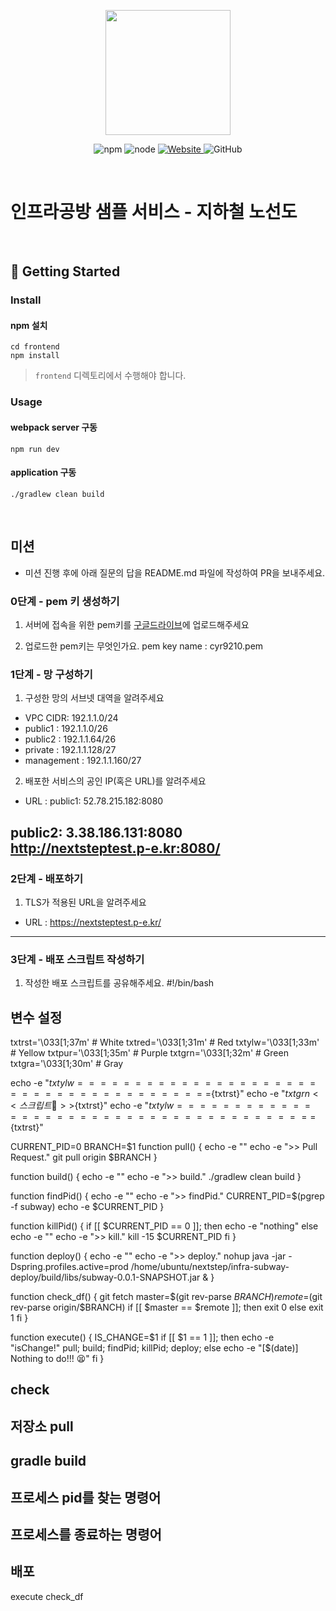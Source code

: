 <p align="center">
    <img width="200px;" src="https://raw.githubusercontent.com/woowacourse/atdd-subway-admin-frontend/master/images/main_logo.png"/>
</p>
<p align="center">
  <img alt="npm" src="https://img.shields.io/badge/npm-%3E%3D%205.5.0-blue">
  <img alt="node" src="https://img.shields.io/badge/node-%3E%3D%209.3.0-blue">
  <a href="https://edu.nextstep.camp/c/R89PYi5H" alt="nextstep atdd">
    <img alt="Website" src="https://img.shields.io/website?url=https%3A%2F%2Fedu.nextstep.camp%2Fc%2FR89PYi5H">
  </a>
  <img alt="GitHub" src="https://img.shields.io/github/license/next-step/atdd-subway-service">
</p>

<br>

# 인프라공방 샘플 서비스 - 지하철 노선도

<br>

## 🚀 Getting Started

### Install
#### npm 설치
```
cd frontend
npm install
```
> `frontend` 디렉토리에서 수행해야 합니다.

### Usage
#### webpack server 구동
```
npm run dev
```
#### application 구동
```
./gradlew clean build
```
<br>

## 미션

* 미션 진행 후에 아래 질문의 답을 README.md 파일에 작성하여 PR을 보내주세요.

### 0단계 - pem 키 생성하기

1. 서버에 접속을 위한 pem키를 [구글드라이브](https://drive.google.com/drive/folders/1dZiCUwNeH1LMglp8dyTqqsL1b2yBnzd1?usp=sharing)에 업로드해주세요

2. 업로드한 pem키는 무엇인가요.
pem key name : cyr9210.pem


### 1단계 - 망 구성하기
1. 구성한 망의 서브넷 대역을 알려주세요
- VPC CIDR: 192.1.1.0/24
- public1 : 192.1.1.0/26
- public2 : 192.1.1.64/26
- private : 192.1.1.128/27
- management : 192.1.1.160/27 
 

2. 배포한 서비스의 공인 IP(혹은 URL)를 알려주세요

- URL :
public1: 
52.78.215.182:8080

public2:
3.38.186.131:8080
http://nextsteptest.p-e.kr:8080/
---

### 2단계 - 배포하기
1. TLS가 적용된 URL을 알려주세요

- URL : https://nextsteptest.p-e.kr/

---

### 3단계 - 배포 스크립트 작성하기

1. 작성한 배포 스크립트를 공유해주세요.
#!/bin/bash

## 변수 설정

txtrst='\033[1;37m' # White
txtred='\033[1;31m' # Red
txtylw='\033[1;33m' # Yellow
txtpur='\033[1;35m' # Purple
txtgrn='\033[1;32m' # Green
txtgra='\033[1;30m' # Gray


echo -e "${txtylw}=======================================${txtrst}"
echo -e "${txtgrn}  << 스크립트 🧐 >>${txtrst}"
echo -e "${txtylw}=======================================${txtrst}"

CURRENT_PID=0
BRANCH=$1
function pull() {
        echo -e ""
        echo -e ">> Pull Request."
        git pull origin $BRANCH
}

function build() {
        echo -e ""
        echo -e ">> build."
        ./gradlew clean build
}

function findPid() {
        echo -e ""
        echo -e ">> findPid."
        CURRENT_PID=$(pgrep -f subway)
        echo -e $CURRENT_PID
}

function killPid() {
        if [[ $CURRENT_PID == 0 ]]; then
                echo -e "nothing"
        else
                echo -e ""
                echo -e ">> kill."
                kill -15 $CURRENT_PID
        fi
}

function deploy() {
        echo -e ""
        echo -e ">> deploy."
        nohup java -jar -Dspring.profiles.active=prod /home/ubuntu/nextstep/infra-subway-deploy/build/libs/subway-0.0.1-SNAPSHOT.jar &
}

function check_df() {
        git fetch
        master=$(git rev-parse $BRANCH)
        remote=$(git rev-parse origin/$BRANCH)
        if [[ $master == $remote ]]; then
                exit 0
        else
                exit 1
        fi
}

function execute() {
        IS_CHANGE=$1
        if [[ $1 == 1 ]]; then
                echo -e "isChange!"
                pull;
                build;
                findPid;
                killPid;
                deploy;
        else
                echo -e "[$(date)] Nothing to do!!! 😫"
        fi
}

## check
## 저장소 pull
## gradle build
## 프로세스 pid를 찾는 명령어
## 프로세스를 종료하는 명령어
## 배포
execute check_df
